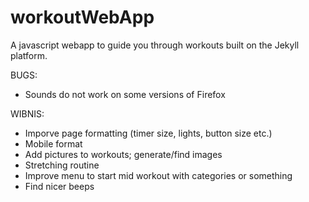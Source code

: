 # workoutWebApp
A javascript webapp to guide you through workouts built on the Jekyll platform.

BUGS:
 - Sounds do not work on some versions of Firefox

WIBNIS:
 - Imporve page formatting (timer size, lights, button size etc.)
 - Mobile format
 - Add pictures to workouts; generate/find images
 - Stretching routine
 - Improve menu to start mid workout with categories or something
 - Find nicer beeps
